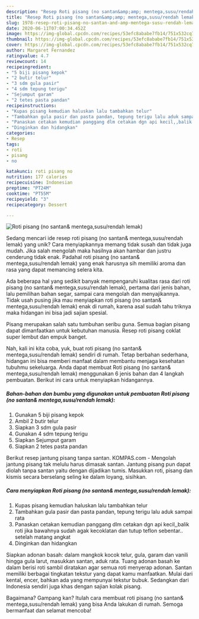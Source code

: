 ```yaml
---
description: "Resep Roti pisang (no santan&amp;amp; mentega,susu/rendah lemak), Sempurna"
title: "Resep Roti pisang (no santan&amp;amp; mentega,susu/rendah lemak), Sempurna"
slug: 1978-resep-roti-pisang-no-santan-and-amp-mentega-susu-rendah-lemak-sempurna
date: 2020-06-11T07:00:34.452Z
image: https://img-global.cpcdn.com/recipes/53efc8ababe7fb14/751x532cq70/roti-pisang-no-santan-mentegasusurendah-lemak-foto-resep-utama.jpg
thumbnail: https://img-global.cpcdn.com/recipes/53efc8ababe7fb14/751x532cq70/roti-pisang-no-santan-mentegasusurendah-lemak-foto-resep-utama.jpg
cover: https://img-global.cpcdn.com/recipes/53efc8ababe7fb14/751x532cq70/roti-pisang-no-santan-mentegasusurendah-lemak-foto-resep-utama.jpg
author: Margaret Fernandez
ratingvalue: 4.7
reviewcount: 14
recipeingredient:
- "5 biji pisang kepok"
- "2 butir telur"
- "3 sdm gula pasir"
- "4 sdm tepung terigu"
- "Sejumput garam"
- "2 tetes pasta pandan"
recipeinstructions:
- "Kupas pisang kemudian haluskan lalu tambahkan telur"
- "Tambahkan gula pasir dan pasta pandan, tepung terigu lalu aduk sampai rata"
- "Panaskan cetakan kemudian panggang dlm cetakan dgn api kecil,,balik roti jika bawahnya sudah agak kecoklatan dan tutup teflon sebentar.. setelah matang angkat"
- "Dinginkan dan hidangkan"
categories:
- Resep
tags:
- roti
- pisang
- no

katakunci: roti pisang no 
nutrition: 177 calories
recipecuisine: Indonesian
preptime: "PT24M"
cooktime: "PT55M"
recipeyield: "3"
recipecategory: Dessert

---
```



![Roti pisang (no santan&amp; mentega,susu/rendah lemak)](https://img-global.cpcdn.com/recipes/53efc8ababe7fb14/751x532cq70/roti-pisang-no-santan-mentegasusurendah-lemak-foto-resep-utama.jpg)

Sedang mencari ide resep roti pisang (no santan&amp; mentega,susu/rendah lemak) yang unik? Cara menyiapkannya memang tidak susah dan tidak juga mudah. Jika salah mengolah maka hasilnya akan hambar dan justru cenderung tidak enak. Padahal roti pisang (no santan&amp; mentega,susu/rendah lemak) yang enak harusnya sih memiliki aroma dan rasa yang dapat memancing selera kita.

Ada beberapa hal yang sedikit banyak mempengaruhi kualitas rasa dari roti pisang (no santan&amp; mentega,susu/rendah lemak), pertama dari jenis bahan, lalu pemilihan bahan segar, sampai cara mengolah dan menyajikannya. Tidak usah pusing jika mau menyiapkan roti pisang (no santan&amp; mentega,susu/rendah lemak) enak di rumah, karena asal sudah tahu triknya maka hidangan ini bisa jadi sajian spesial.

Pisang merupakan salah satu tumbuhan seribu guna. Semua bagian pisang dapat dimanfaatkan untuk kebutuhan manusia. Resep roti pisang coklat super lembut dan empuk banget.


Nah, kali ini kita coba, yuk, buat roti pisang (no santan&amp; mentega,susu/rendah lemak) sendiri di rumah. Tetap berbahan sederhana, hidangan ini bisa memberi manfaat dalam membantu menjaga kesehatan tubuhmu sekeluarga. Anda dapat membuat Roti pisang (no santan&amp; mentega,susu/rendah lemak) menggunakan 6 jenis bahan dan 4 langkah pembuatan. Berikut ini cara untuk menyiapkan hidangannya.

<!--inarticleads1-->

##### Bahan-bahan dan bumbu yang digunakan untuk pembuatan Roti pisang (no santan&amp; mentega,susu/rendah lemak):

1. Gunakan 5 biji pisang kepok
1. Ambil 2 butir telur
1. Siapkan 3 sdm gula pasir
1. Gunakan 4 sdm tepung terigu
1. Siapkan Sejumput garam
1. Siapkan 2 tetes pasta pandan


Berikut resep jantung pisang tanpa santan. KOMPAS.com - Mengolah jantung pisang tak melulu harus dimasak santan. Jantung pisang pun dapat diolah tanpa santan yaitu dengan dijadikan tumis. Masukkan roti, pisang dan kismis secara berselang seling ke dalam loyang, sisihkan. 

<!--inarticleads2-->

##### Cara menyiapkan Roti pisang (no santan&amp; mentega,susu/rendah lemak):

1. Kupas pisang kemudian haluskan lalu tambahkan telur
1. Tambahkan gula pasir dan pasta pandan, tepung terigu lalu aduk sampai rata
1. Panaskan cetakan kemudian panggang dlm cetakan dgn api kecil,,balik roti jika bawahnya sudah agak kecoklatan dan tutup teflon sebentar.. setelah matang angkat
1. Dinginkan dan hidangkan


Siapkan adonan basah: dalam mangkok kocok telur, gula, garam dan vanili hingga gula larut, masukkan santan, aduk rata. Tuang adonan basah ke dalam berisi roti sambil diratakan agar semua roti menyerap adonan. Santan memiliki berbagai tingkatan tekstur yang dapat kamu manfaatkan. Mulai dari kental, encer, bahkan ada yang mempunyai tekstur bubuk. Sedangkan dari Indonesia sendiri juga khas dengan sajian kolak pisang. 

Bagaimana? Gampang kan? Itulah cara membuat roti pisang (no santan&amp; mentega,susu/rendah lemak) yang bisa Anda lakukan di rumah. Semoga bermanfaat dan selamat mencoba!
